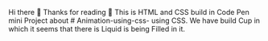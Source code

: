 Hi there 👋 Thanks for reading 🤍
This is HTML and CSS build in Code Pen mini Project about # Animation-using-css-
using CSS.
We have build Cup in which it seems that there is Liquid is being Filled in it.
